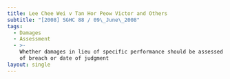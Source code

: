 ```yaml
---
title: Lee Chee Wei v Tan Hor Peow Victor and Others
subtitle: "[2008] SGHC 88 / 09\_June\_2008"
tags:
  - Damages
  - Assessment
  - >-
    Whether damages in lieu of specific performance should be assessed at date
    of breach or date of judgment
layout: single
---
```


